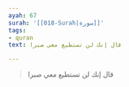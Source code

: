 ```yaml
---
ayah: 67
surah: '[[018-Surah|سورة]]'
tags:
- quran
text: قال إنك لن تستطيع معي صبرا

---
```

> قال إنك لن تستطيع معي صبرا
